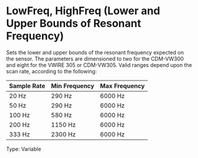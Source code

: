 # LowFreq, HighFreq (Lower and Upper Bounds of Resonant Frequency)

Sets the lower and upper bounds of the resonant frequency expected on the sensor. The parameters are dimensioned to two for the CDM-VW300 and eight for the VWIRE 305 or CDM-VW305. Valid ranges depend upon the scan rate, according to the following:

| Sample Rate | Min Frequency | Max Frequency |
| ----------- | ------------- | ------------- |
| 20 Hz       | 290 Hz        | 6000 Hz       |
| 50 Hz       | 290 Hz        | 6000 Hz       |
| 100 Hz      | 580 Hz        | 6000 Hz       |
| 200 Hz      | 1150 Hz       | 6000 Hz       |
| 333 Hz      | 2300 Hz       | 6000 Hz       |

Type: Variable
